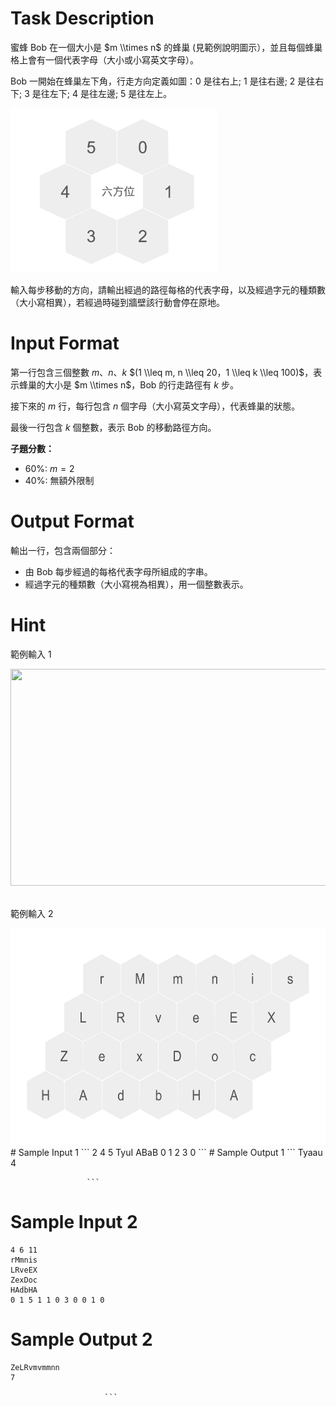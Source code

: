 # Task Description
蜜蜂 Bob 在一個大小是 $m \\times n$ 的蜂巢 (見範例說明圖示），並且每個蜂巢格上會有一個代表字母（大小或小寫英文字母）。

Bob 一開始在蜂巢左下角，行走方向定義如圖：0 是往右上; 1 是往右邊; 2 是往右下; 3 是往左下; 4 是往左邊; 5 是往左上。

<img alt="" src="./ShowImage_id_3751.png" height="263" width="331" />

輸入每步移動的方向，請輸出經過的路徑每格的代表字母，以及經過字元的種類數（大小寫相異），若經過時碰到牆壁該行動會停在原地。
# Input Format
第一行包含三個整數 $m$、$n$、$k$ $(1 \\leq m, n \\leq 20，1 \\leq k \\leq 100)$，表示蜂巢的大小是 $m \\times n$，Bob 的行走路徑有 $k$ 步。

接下來的 $m$ 行，每行包含 $n$ 個字母（大小寫英文字母），代表蜂巢的狀態。

最後一行包含 $k$ 個整數，表示 Bob 的移動路徑方向。

**子題分數：**

* 60%: $m = 2$
* 40%: 無額外限制
# Output Format
輸出一行，包含兩個部分：

* 由 Bob 每步經過的每格代表字母所組成的字串。
* 經過字元的種類數（大小寫視為相異），用一個整數表示。
# Hint
範例輸入 1

<img alt="" src="./ShowImage_id_3749" height="347" width="600" /> 

範例輸入 2

<img alt="" src="./ShowImage_id_3750.png" height="347" width="600" />
# Sample Input 1
```
2 4 5
TyuI
ABaB
0 1 2 3 0
```
# Sample Output 1
```
Tyaau
4

                     ```
# Sample Input 2
```
4 6 11
rMmnis
LRveEX
ZexDoc
HAdbHA
0 1 5 1 1 0 3 0 0 1 0

```
# Sample Output 2
```
ZeLRvmvmmnn
7

                     ```

